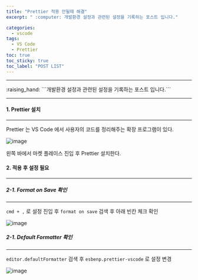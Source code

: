 ```yaml
---
title: "Prettier 적용 안될때 해결"
excerpt: " :computer: 개발환경 설정과 관련된 설정을 기록하는 포스트 입니다."

categories:
  - vscode
tags:
  - VS Code
  - Prettier
toc: true
toc_sticky: true
toc_label: "POST LIST"
---
```


<hr>
:raising_hand:  ```개발환경 설정과 관련된 설정을 기록하는 포스트 입니다.```
<hr>

#### 1. Prettier 설치

---

Prettier 는 VS Code 에서 사용자의 코드를 정리해주는 확장 프로그램이 있다.

![image](https://user-images.githubusercontent.com/56063287/142764670-5361288a-4e55-4a26-bd75-a9b4c96d9505.png)

왼쪽 바에서 마켓 플레이스 진입 후 Prettier 설치한다.

#### 2. 적용 후 설정 필요

---

##### 2-1. Format on Save 확인

---

`cmd + ,` 로 설정 진입 후 `format on save` 검색 후 아래 빈칸 체크 확인

![image](https://user-images.githubusercontent.com/56063287/142764785-789449ca-835d-4232-95e8-a11bdb3d4f92.png)

##### 2-1. Default Formatter 확인

---

`editor.defaultFormatter` 검색 후 `esbenp.prettier-vscode` 로 설정 변경

![image](https://user-images.githubusercontent.com/56063287/142764829-36f3c3af-133a-4f40-bc49-218a2819c52c.png)
